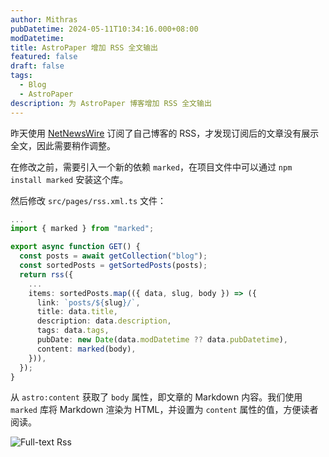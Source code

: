 ```yaml
---
author: Mithras
pubDatetime: 2024-05-11T10:34:16.000+08:00
modDatetime: 
title: AstroPaper 增加 RSS 全文输出
featured: false
draft: false
tags:
  - Blog
  - AstroPaper
description: 为 AstroPaper 博客增加 RSS 全文输出
---
```



昨天使用 [NetNewsWire](https://netnewswire.com/) 订阅了自己博客的 RSS，才发现订阅后的文章没有展示全文，因此需要稍作调整。

在修改之前，需要引入一个新的依赖 `marked`，在项目文件中可以通过 `npm install marked` 安装这个库。

然后修改 `src/pages/rss.xml.ts` 文件：

```ts
...
import { marked } from "marked";

export async function GET() {
  const posts = await getCollection("blog");
  const sortedPosts = getSortedPosts(posts);
  return rss({
    ...
    items: sortedPosts.map(({ data, slug, body }) => ({
      link: `posts/${slug}/`,
      title: data.title,
      description: data.description,
      tags: data.tags,
      pubDate: new Date(data.modDatetime ?? data.pubDatetime),
      content: marked(body),
    })),
  });
}
```

从 `astro:content` 获取了 `body` 属性，即文章的 Markdown 内容。我们使用 `marked` 库将 Markdown 渲染为 HTML，并设置为 `content` 属性的值，方便读者阅读。

![Full-text Rss](https://image.akrab.top/blog-picture/2024/05/f83a918a03d1a506fd40ee3f0b267e59.png)
